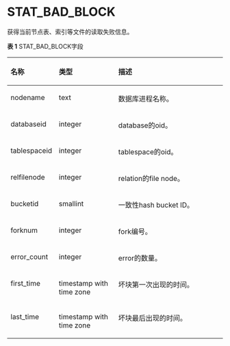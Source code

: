 # STAT\_BAD\_BLOCK<a name="ZH-CN_TOPIC_0245374716"></a>

获得当前节点表、索引等文件的读取失败信息。

**表 1**  STAT\_BAD\_BLOCK字段

<a name="zh-cn_topic_0237122612_table131262044171211"></a>
<table><thead align="left"><tr id="zh-cn_topic_0237122612_row1921714417121"><th class="cellrowborder" valign="top" width="17.27%" id="mcps1.2.4.1.1"><p id="zh-cn_topic_0237122612_p721704451214"><a name="zh-cn_topic_0237122612_p721704451214"></a><a name="zh-cn_topic_0237122612_p721704451214"></a><strong id="zh-cn_topic_0237122612_b1721764414127"><a name="zh-cn_topic_0237122612_b1721764414127"></a><a name="zh-cn_topic_0237122612_b1721764414127"></a>名称</strong></p>
</th>
<th class="cellrowborder" valign="top" width="28.73%" id="mcps1.2.4.1.2"><p id="zh-cn_topic_0237122612_p32171244141215"><a name="zh-cn_topic_0237122612_p32171244141215"></a><a name="zh-cn_topic_0237122612_p32171244141215"></a><strong id="zh-cn_topic_0237122612_b4217174419123"><a name="zh-cn_topic_0237122612_b4217174419123"></a><a name="zh-cn_topic_0237122612_b4217174419123"></a>类型</strong></p>
</th>
<th class="cellrowborder" valign="top" width="54%" id="mcps1.2.4.1.3"><p id="zh-cn_topic_0237122612_p16217174411122"><a name="zh-cn_topic_0237122612_p16217174411122"></a><a name="zh-cn_topic_0237122612_p16217174411122"></a><strong id="zh-cn_topic_0237122612_b1721714441220"><a name="zh-cn_topic_0237122612_b1721714441220"></a><a name="zh-cn_topic_0237122612_b1721714441220"></a>描述</strong></p>
</th>
</tr>
</thead>
<tbody><tr id="zh-cn_topic_0237122612_row7217194441210"><td class="cellrowborder" valign="top" width="17.27%" headers="mcps1.2.4.1.1 "><p id="zh-cn_topic_0237122612_p1621794491211"><a name="zh-cn_topic_0237122612_p1621794491211"></a><a name="zh-cn_topic_0237122612_p1621794491211"></a>nodename</p>
</td>
<td class="cellrowborder" valign="top" width="28.73%" headers="mcps1.2.4.1.2 "><p id="zh-cn_topic_0237122612_p2218174401218"><a name="zh-cn_topic_0237122612_p2218174401218"></a><a name="zh-cn_topic_0237122612_p2218174401218"></a>text</p>
</td>
<td class="cellrowborder" valign="top" width="54%" headers="mcps1.2.4.1.3 "><p id="zh-cn_topic_0237122612_p1218844161218"><a name="zh-cn_topic_0237122612_p1218844161218"></a><a name="zh-cn_topic_0237122612_p1218844161218"></a>数据库进程名称。</p>
</td>
</tr>
<tr id="zh-cn_topic_0237122612_row621854451212"><td class="cellrowborder" valign="top" width="17.27%" headers="mcps1.2.4.1.1 "><p id="zh-cn_topic_0237122612_p4218184471216"><a name="zh-cn_topic_0237122612_p4218184471216"></a><a name="zh-cn_topic_0237122612_p4218184471216"></a>databaseid</p>
</td>
<td class="cellrowborder" valign="top" width="28.73%" headers="mcps1.2.4.1.2 "><p id="zh-cn_topic_0237122612_p1218194419121"><a name="zh-cn_topic_0237122612_p1218194419121"></a><a name="zh-cn_topic_0237122612_p1218194419121"></a>integer</p>
</td>
<td class="cellrowborder" valign="top" width="54%" headers="mcps1.2.4.1.3 "><p id="zh-cn_topic_0237122612_p142181044161213"><a name="zh-cn_topic_0237122612_p142181044161213"></a><a name="zh-cn_topic_0237122612_p142181044161213"></a>database的oid。</p>
</td>
</tr>
<tr id="zh-cn_topic_0237122612_row1321874417126"><td class="cellrowborder" valign="top" width="17.27%" headers="mcps1.2.4.1.1 "><p id="zh-cn_topic_0237122612_p4218154414124"><a name="zh-cn_topic_0237122612_p4218154414124"></a><a name="zh-cn_topic_0237122612_p4218154414124"></a>tablespaceid</p>
</td>
<td class="cellrowborder" valign="top" width="28.73%" headers="mcps1.2.4.1.2 "><p id="zh-cn_topic_0237122612_p6218174411215"><a name="zh-cn_topic_0237122612_p6218174411215"></a><a name="zh-cn_topic_0237122612_p6218174411215"></a>integer</p>
</td>
<td class="cellrowborder" valign="top" width="54%" headers="mcps1.2.4.1.3 "><p id="zh-cn_topic_0237122612_p10218184415129"><a name="zh-cn_topic_0237122612_p10218184415129"></a><a name="zh-cn_topic_0237122612_p10218184415129"></a>tablespace的oid。</p>
</td>
</tr>
<tr id="zh-cn_topic_0237122612_row82181944131218"><td class="cellrowborder" valign="top" width="17.27%" headers="mcps1.2.4.1.1 "><p id="zh-cn_topic_0237122612_p12219124414121"><a name="zh-cn_topic_0237122612_p12219124414121"></a><a name="zh-cn_topic_0237122612_p12219124414121"></a>relfilenode</p>
</td>
<td class="cellrowborder" valign="top" width="28.73%" headers="mcps1.2.4.1.2 "><p id="zh-cn_topic_0237122612_p142191644161214"><a name="zh-cn_topic_0237122612_p142191644161214"></a><a name="zh-cn_topic_0237122612_p142191644161214"></a>integer</p>
</td>
<td class="cellrowborder" valign="top" width="54%" headers="mcps1.2.4.1.3 "><p id="zh-cn_topic_0237122612_p14219134418120"><a name="zh-cn_topic_0237122612_p14219134418120"></a><a name="zh-cn_topic_0237122612_p14219134418120"></a>relation的file node。</p>
</td>
</tr>
<tr id="row313210192173"><td class="cellrowborder" valign="top" width="17.27%" headers="mcps1.2.4.1.1 "><p id="zh-cn_topic_0237122443_p18806205716524"><a name="zh-cn_topic_0237122443_p18806205716524"></a><a name="zh-cn_topic_0237122443_p18806205716524"></a>bucketid</p>
</td>
<td class="cellrowborder" valign="top" width="28.73%" headers="mcps1.2.4.1.2 "><p id="zh-cn_topic_0237122443_p6806957115211"><a name="zh-cn_topic_0237122443_p6806957115211"></a><a name="zh-cn_topic_0237122443_p6806957115211"></a>smallint</p>
</td>
<td class="cellrowborder" valign="top" width="54%" headers="mcps1.2.4.1.3 "><p id="zh-cn_topic_0237122443_p1180655775215"><a name="zh-cn_topic_0237122443_p1180655775215"></a><a name="zh-cn_topic_0237122443_p1180655775215"></a>一致性hash bucket ID。</p>
</td>
</tr>
<tr id="zh-cn_topic_0237122612_row1521954416128"><td class="cellrowborder" valign="top" width="17.27%" headers="mcps1.2.4.1.1 "><p id="zh-cn_topic_0237122612_p92191445121"><a name="zh-cn_topic_0237122612_p92191445121"></a><a name="zh-cn_topic_0237122612_p92191445121"></a>forknum</p>
</td>
<td class="cellrowborder" valign="top" width="28.73%" headers="mcps1.2.4.1.2 "><p id="zh-cn_topic_0237122612_p4219114419122"><a name="zh-cn_topic_0237122612_p4219114419122"></a><a name="zh-cn_topic_0237122612_p4219114419122"></a>integer</p>
</td>
<td class="cellrowborder" valign="top" width="54%" headers="mcps1.2.4.1.3 "><p id="zh-cn_topic_0237122612_p52190447127"><a name="zh-cn_topic_0237122612_p52190447127"></a><a name="zh-cn_topic_0237122612_p52190447127"></a>fork编号。</p>
</td>
</tr>
<tr id="zh-cn_topic_0237122612_row132191544121217"><td class="cellrowborder" valign="top" width="17.27%" headers="mcps1.2.4.1.1 "><p id="zh-cn_topic_0237122612_p19219144171211"><a name="zh-cn_topic_0237122612_p19219144171211"></a><a name="zh-cn_topic_0237122612_p19219144171211"></a>error_count</p>
</td>
<td class="cellrowborder" valign="top" width="28.73%" headers="mcps1.2.4.1.2 "><p id="zh-cn_topic_0237122612_p4219644101210"><a name="zh-cn_topic_0237122612_p4219644101210"></a><a name="zh-cn_topic_0237122612_p4219644101210"></a>integer</p>
</td>
<td class="cellrowborder" valign="top" width="54%" headers="mcps1.2.4.1.3 "><p id="zh-cn_topic_0237122612_p1921974418129"><a name="zh-cn_topic_0237122612_p1921974418129"></a><a name="zh-cn_topic_0237122612_p1921974418129"></a>error的数量。</p>
</td>
</tr>
<tr id="zh-cn_topic_0237122612_row7220124416126"><td class="cellrowborder" valign="top" width="17.27%" headers="mcps1.2.4.1.1 "><p id="zh-cn_topic_0237122612_p12220244151214"><a name="zh-cn_topic_0237122612_p12220244151214"></a><a name="zh-cn_topic_0237122612_p12220244151214"></a>first_time</p>
</td>
<td class="cellrowborder" valign="top" width="28.73%" headers="mcps1.2.4.1.2 "><p id="zh-cn_topic_0237122612_p122020448123"><a name="zh-cn_topic_0237122612_p122020448123"></a><a name="zh-cn_topic_0237122612_p122020448123"></a>timestamp with time zone</p>
</td>
<td class="cellrowborder" valign="top" width="54%" headers="mcps1.2.4.1.3 "><p id="zh-cn_topic_0237122612_p13220154419129"><a name="zh-cn_topic_0237122612_p13220154419129"></a><a name="zh-cn_topic_0237122612_p13220154419129"></a>坏块第一次出现的时间。</p>
</td>
</tr>
<tr id="zh-cn_topic_0237122612_row14220144431213"><td class="cellrowborder" valign="top" width="17.27%" headers="mcps1.2.4.1.1 "><p id="zh-cn_topic_0237122612_p13220114451211"><a name="zh-cn_topic_0237122612_p13220114451211"></a><a name="zh-cn_topic_0237122612_p13220114451211"></a>last_time</p>
</td>
<td class="cellrowborder" valign="top" width="28.73%" headers="mcps1.2.4.1.2 "><p id="zh-cn_topic_0237122612_p322014441216"><a name="zh-cn_topic_0237122612_p322014441216"></a><a name="zh-cn_topic_0237122612_p322014441216"></a>timestamp with time zone</p>
</td>
<td class="cellrowborder" valign="top" width="54%" headers="mcps1.2.4.1.3 "><p id="zh-cn_topic_0237122612_p722064420123"><a name="zh-cn_topic_0237122612_p722064420123"></a><a name="zh-cn_topic_0237122612_p722064420123"></a>坏块最后出现的时间。</p>
</td>
</tr>
</tbody>
</table>
